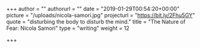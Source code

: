 +++
author = ""
authorurl = ""
date = "2019-01-29T00:54:20+00:00"
picture = "/uploads/nicola-samori.jpg"
projecturl = "https://bit.ly/2Fhu5GY"
quote = "disturbing the body to disturb the mind."
title = "The Nature of Fear: Nicola Samori"
type = "writing"
weight = 12

+++
